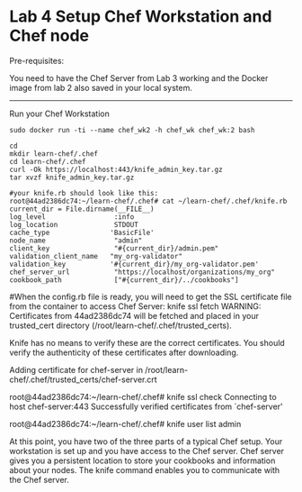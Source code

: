 # Lab 4 Setup Chef Workstation and Chef node

Pre-requisites:

You need to have the Chef Server from Lab 3 working and the Docker image from lab 2 also saved in your local system.

---

Run your Chef Workstation

```
sudo docker run -ti --name chef_wk2 -h chef_wk chef_wk:2 bash 
```

```
cd
mkdir learn-chef/.chef
cd learn-chef/.chef
curl -Ok https://localhost:443/knife_admin_key.tar.gz  
tar xvzf knife_admin_key.tar.gz 

#your knife.rb should look like this:
root@44ad2386dc74:~/learn-chef/.chef# cat ~/learn-chef/.chef/knife.rb 
current_dir = File.dirname(__FILE__) 
log_level                 :info 
log_location              STDOUT 
cache_type               'BasicFile' 
node_name                 "admin" 
client_key                "#{current_dir}/admin.pem" 
validation_client_name   "my_org-validator" 
validation_key           '#{current_dir}/my_org-validator.pem' 
chef_server_url           "https://localhost/organizations/my_org" 
cookbook_path             ["#{current_dir}/../cookbooks"] 

```

#When the config.rb file is ready, you will need to get the SSL certificate file from the container to access Chef Server:
knife ssl fetch 
WARNING: Certificates from 44ad2386dc74 will be fetched and placed in your trusted_cert 
directory (/root/learn-chef/.chef/trusted_certs). 

Knife has no means to verify these are the correct certificates. You should 
verify the authenticity of these certificates after downloading. 

Adding certificate for chef-server in /root/learn-chef/.chef/trusted_certs/chef-server.crt 

root@44ad2386dc74:~/learn-chef/.chef# knife ssl check 
Connecting to host chef-server:443 
Successfully verified certificates from `chef-server' 

root@44ad2386dc74:~/learn-chef/.chef# knife user list 
admin 

At this point, you have two of the three parts of a typical Chef setup. Your workstation is set up and you have access to the Chef server.
Chef server gives you a persistent location to store your cookbooks and information about your nodes. The knife command enables you to communicate with the Chef server.

